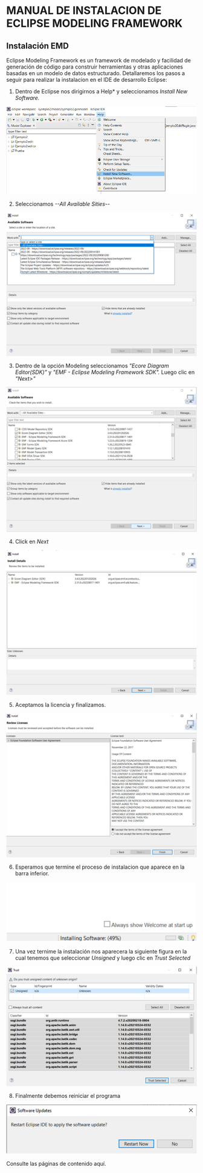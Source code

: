 # MANUAL DE INSTALACION DE ECLIPSE MODELING FRAMEWORK

## Instalación EMD

Eclipse Modeling Framework es un framework de modelado y facilidad de generación de código para construir herramientas y otras aplicaciones basadas en un modelo de datos estructurado. Detallaremos los pasos a seguir para realizar la instalacion en el IDE de desarrollo Eclipse:

1. Dentro de Eclipse nos dirigirnos a Help* y seleccionamos *Install New Software.*


![Figura 1](https://raw.githubusercontent.com/ferleon82/Imagenes/main/1.png)


2. Seleccionamos *--All Available Sities--*


![Figura 2](https://raw.githubusercontent.com/ferleon82/Imagenes/main/2.png)


3. Dentro de la opción Modeling seleccionamos *"Ecore Diagram Editor(SDK)"* y *"EMF - Eclipse Modeling Framework SDK".* Luego clic en *"Next>"*


![Figura 3](https://raw.githubusercontent.com/ferleon82/Imagenes/main/3.png)


4. Click en *Next*


![Figura 4](https://raw.githubusercontent.com/ferleon82/Imagenes/main/4.png)


5. Aceptamos la licencia y finalizamos.


![Figura 5](https://raw.githubusercontent.com/ferleon82/Imagenes/main/5.png)


6. Esperamos que termine el proceso de instalacion que aparece en la barra inferior.


![Figura 6](https://raw.githubusercontent.com/ferleon82/Imagenes/main/6.png)


7. Una vez ternime la instalación nos aparecera la siguiente figura en la cual tenemos que seleccionar *Unsigned* y luego clic en *Trust Selected*


![Figura 7](https://raw.githubusercontent.com/ferleon82/Imagenes/main/7.png)


8. Finalmente debemos reiniciar el programa


![Figura 8](https://raw.githubusercontent.com/ferleon82/Imagenes/main/8.png)



Consulte las páginas de contenido aquí.

```{tableofcontents}
```
